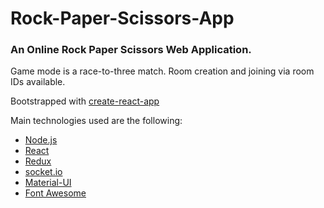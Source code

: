 # Rock-Paper-Scissors-App

### An Online Rock Paper Scissors Web Application.
Game mode is a race-to-three match.
Room creation and joining via room IDs available.


Bootstrapped with [create-react-app](https://github.com/facebookincubator/create-react-ap)

Main technologies used are the following:
* [Node.js](https://nodejs.org/en/)
* [React](https://facebook.github.io/react/)
* [Redux](http://redux.js.org/)
* [socket.io](https://socket.io/)
* [Material-UI](http://www.material-ui.com/#/)
* [Font Awesome](http://fontawesome.io/)
